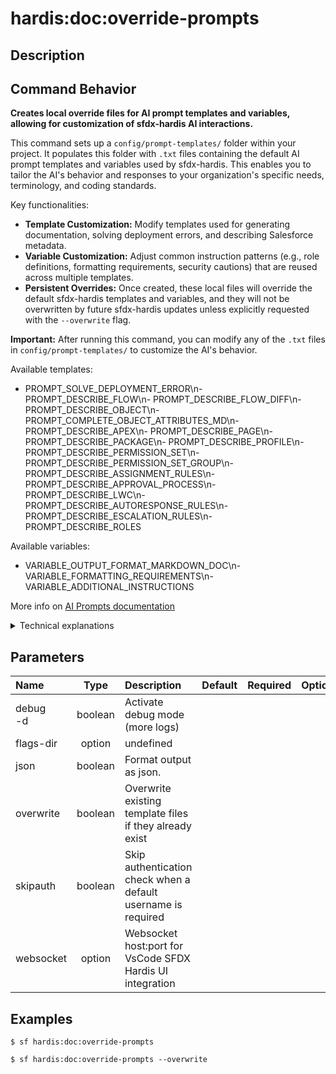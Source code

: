 <!-- This file has been generated with command 'sf hardis:doc:plugin:generate'. Please do not update it manually or it may be overwritten -->
# hardis:doc:override-prompts

## Description


## Command Behavior

**Creates local override files for AI prompt templates and variables, allowing for customization of sfdx-hardis AI interactions.**

This command sets up a `config/prompt-templates/` folder within your project. It populates this folder with `.txt` files containing the default AI prompt templates and variables used by sfdx-hardis. This enables you to tailor the AI's behavior and responses to your organization's specific needs, terminology, and coding standards.

Key functionalities:

- **Template Customization:** Modify templates used for generating documentation, solving deployment errors, and describing Salesforce metadata.
- **Variable Customization:** Adjust common instruction patterns (e.g., role definitions, formatting requirements, security cautions) that are reused across multiple templates.
- **Persistent Overrides:** Once created, these local files will override the default sfdx-hardis templates and variables, and they will not be overwritten by future sfdx-hardis updates unless explicitly requested with the `--overwrite` flag.

**Important:** After running this command, you can modify any of the `.txt` files in `config/prompt-templates/` to customize the AI's behavior.

Available templates:
- PROMPT_SOLVE_DEPLOYMENT_ERROR\n- PROMPT_DESCRIBE_FLOW\n- PROMPT_DESCRIBE_FLOW_DIFF\n- PROMPT_DESCRIBE_OBJECT\n- PROMPT_COMPLETE_OBJECT_ATTRIBUTES_MD\n- PROMPT_DESCRIBE_APEX\n- PROMPT_DESCRIBE_PAGE\n- PROMPT_DESCRIBE_PACKAGE\n- PROMPT_DESCRIBE_PROFILE\n- PROMPT_DESCRIBE_PERMISSION_SET\n- PROMPT_DESCRIBE_PERMISSION_SET_GROUP\n- PROMPT_DESCRIBE_ASSIGNMENT_RULES\n- PROMPT_DESCRIBE_APPROVAL_PROCESS\n- PROMPT_DESCRIBE_LWC\n- PROMPT_DESCRIBE_AUTORESPONSE_RULES\n- PROMPT_DESCRIBE_ESCALATION_RULES\n- PROMPT_DESCRIBE_ROLES

Available variables:
- VARIABLE_OUTPUT_FORMAT_MARKDOWN_DOC\n- VARIABLE_FORMATTING_REQUIREMENTS\n- VARIABLE_ADDITIONAL_INSTRUCTIONS

More info on [AI Prompts documentation](https://sfdx-hardis.cloudity.com/salesforce-ai-prompts/)

<details>
<summary>Technical explanations</summary>

The command's technical implementation involves:

- **Directory Creation:** Ensures the `config/prompt-templates/` directory exists using `fs.ensureDirSync()`.
- **File Copying:** Iterates through predefined `PROMPT_TEMPLATES` and `PROMPT_VARIABLES` objects. For each template/variable, it extracts the English text content and writes it to a corresponding `.txt` file in the `config/prompt-templates/` directory.
- **Overwrite Logic:** Checks if a file already exists. If the `--overwrite` flag is provided, it overwrites the existing file; otherwise, it skips the file and logs a message.
- **User Feedback:** Provides detailed logs about created, overwritten, and skipped files, along with instructions on how to use the customized prompts and variables.
- **Dynamic Content:** The description itself dynamically lists available templates and variables by iterating over `PROMPT_TEMPLATES` and `PROMPT_VARIABLES` objects.
</details>


## Parameters

|Name|Type|Description|Default|Required|Options|
|:---|:--:|:----------|:-----:|:------:|:-----:|
|debug<br/>-d|boolean|Activate debug mode (more logs)||||
|flags-dir|option|undefined||||
|json|boolean|Format output as json.||||
|overwrite|boolean|Overwrite existing template files if they already exist||||
|skipauth|boolean|Skip authentication check when a default username is required||||
|websocket|option|Websocket host:port for VsCode SFDX Hardis UI integration||||

## Examples

```shell
$ sf hardis:doc:override-prompts
```

```shell
$ sf hardis:doc:override-prompts --overwrite
```


